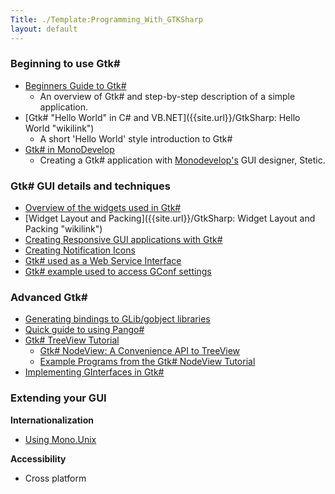 ```yaml
---
Title: ./Template:Programming_With_GTKSharp
layout: default
---
```


### Beginning to use Gtk\#

-   [Beginners Guide to Gtk\#]({{site.url}}/GtkSharpBeginnersGuide "wikilink")
    -   An overview of Gtk\# and step-by-step description of a simple
        application.
-   [Gtk\# "Hello World" in C\# and
    VB.NET]({{site.url}}/GtkSharp: Hello World "wikilink")
    -   A short 'Hello World' style introduction to Gtk\#
-   [Gtk\# in
    MonoDevelop](http://www.monodevelop.com/Stetic_GUI_Designer)
    -   Creating a Gtk\# application with
        [Monodevelop's](http://www.monodevelop.com/Main_Page) GUI
        designer, Stetic.

### Gtk\# GUI details and techniques

-   [Overview of the widgets used in
    Gtk\#]({{site.url}}/GtkSharp:_Widget_Overview "wikilink")
-   [Widget Layout and
    Packing]({{site.url}}/GtkSharp: Widget Layout and Packing "wikilink")
-   [ Creating Responsive GUI applications with
    Gtk\#]({{site.url}}/Responsive_Applications "wikilink")
-   [ Creating Notification Icons]({{site.url}}/GtkSharpNotificationIcon "wikilink")
-   [ Gtk\# used as a Web Service
    Interface]({{site.url}}/Webservices_and_GtkSharp "wikilink")
-   [ Gtk\# example used to access GConf
    settings]({{site.url}}/GConfTutorial "wikilink")

### Advanced Gtk\#

-   [ Generating bindings to GLib/gobject libraries]({{site.url}}/GAPI "wikilink")
-   [ Quick guide to using Pango\#]({{site.url}}/Pango:Beginners "wikilink")
-   [ Gtk\# TreeView Tutorial]({{site.url}}/GtkSharp_TreeView_Tutorial "wikilink")
    -   [ Gtk\# NodeView: A Convenience API to
        TreeView]({{site.url}}/GtkSharpNodeViewTutorial "wikilink")
    -   [ Example Programs from the Gtk\# NodeView
        Tutorial]({{site.url}}/GtkSharpNodeViewTutorialExamples "wikilink")
-   [Implementing GInterfaces in
    Gtk\#]({{site.url}}/ImplementingGInterfaces "wikilink")

### Extending your GUI

**Internationalization**

-   [Using Mono.Unix](I18{{site.url}}/N_with_Mono.Unix "wikilink")

**Accessibility**

-   Cross platform
